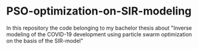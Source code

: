 # PSO-optimization-on-SIR-modeling
In this repository the code belonging to my bachelor thesis about "Inverse modeling of the COVID-19 development using particle swarm optimization on the basis of the SIR-model"
